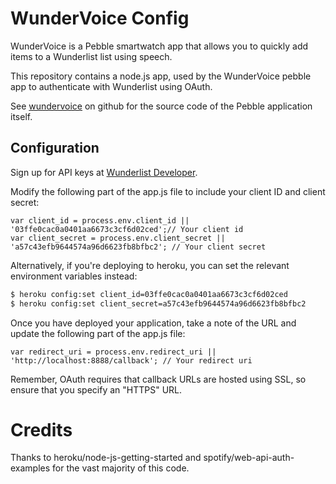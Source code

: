 # WunderVoice Config

WunderVoice is a Pebble smartwatch app that allows you to quickly add items to a Wunderlist list using speech.

This repository contains a node.js app, used by the WunderVoice pebble app to authenticate with Wunderlist using OAuth.

See [wundervoice](https://github.com/alirawashdeh/wundervoice) on github for the source code of the Pebble application itself.


## Configuration

Sign up for API keys at [Wunderlist Developer](https://developer.wunderlist.com).

Modify the following part of the app.js file to include your client ID and client secret:

```
var client_id = process.env.client_id || '03ffe0cac0a0401aa6673c3cf6d02ced';// Your client id
var client_secret = process.env.client_secret || 'a57c43efb9644574a96d6623fb8bfbc2'; // Your client secret
```

Alternatively, if you're deploying to heroku, you can set the relevant environment variables instead:

```sh
$ heroku config:set client_id=03ffe0cac0a0401aa6673c3cf6d02ced
$ heroku config:set client_secret=a57c43efb9644574a96d6623fb8bfbc2
```

Once you have deployed your application, take a note of the URL and update the following part of the app.js file:

```
var redirect_uri = process.env.redirect_uri || 'http://localhost:8888/callback'; // Your redirect uri
```

Remember, OAuth requires that callback URLs are hosted using SSL, so ensure that you specify an "HTTPS" URL.

# Credits

Thanks to heroku/node-js-getting-started and spotify/web-api-auth-examples for the vast majority of this code.
